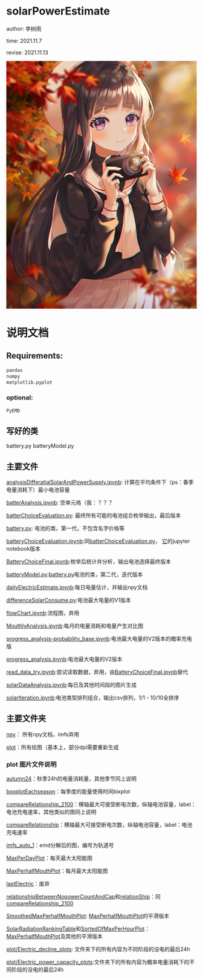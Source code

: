 # solarPowerEstimate
author: 李树雨

time: 2021.11.7

revise: 2021.11.13

<img src="85402455_p0.jpeg" >

# 说明文档

## Requirements:
    pandas
    numpy
    matplotlib.pyplot
### optional:
    PyEMD


## 写好的类
battery.py
batteryModel.py

## 主要文件

[analysisDifferatialSolarAndPowerSupply.ipynb](analysisDifferatialSolarAndPowerSupply.ipynb): 计算在平均条件下（ps：春季电量消耗下）最小电池容量

[batterAnalysis.ipynb](batterAnalysis.ipynb): 空单元格（我：？？？

[batterChoiceEvaluation.py](batterChoiceEvaluation.py): 最终所有可能的电池组合枚举输出，最后版本

[battery.py](battery.py): 电池的类，第一代，不包含名字价格等

[batteryChoiceEvaluation.ipynb](batteryChoiceEvaluation.ipynb):同[batterChoiceEvaluation.py](batterChoiceEvaluation.py)， [它](batterChoiceEvaluation.py)的jupyter notebook版本

[BatteryChoiceFinal.ipynb](BatteryChoiceFinal.ipynb):枚举后统计并分析，输出电池选择最终版本

[batteryModel.py](batteryModel.py):[battery.py](battery.py)电池的类，第二代，迭代版本

[dailyElectricEstimate.ipynb](dailyElectricEstimate.ipynb):每日电量估计，并输出npy文档

[differenceSolarConsume.py](differenceSolarConsume.py):电池最大电量的V1版本

[flowChart.ipynb](flowChart.ipynb):流程图，弃用

[MouthlyAnalysis.ipynb](MouthlyAnalysis.ipynb):每月的电量消耗和电量产生对比图

[progress_analysis-probability_base.ipynb](progress_analysis-probability_base.ipynb):电池最大电量的V2版本的概率充电版

[progress_analysis.ipynb](progress_analysis.ipynb):电池最大电量的V2版本

[read_data_try.ipynb](read_data_try.ipynb):尝试读取数据，弃用，由[BatteryChoiceFinal.ipynb](BatteryChoiceFinal.ipynb)替代

[solarDataAnalysis.ipynb](solarDataAnalysis.ipynb):每日及其他时间段的图片生成

[solarIteration.ipynb](solarIteration.ipynb):电池类型排列组合，输出csv排列，1/1 - 10/10全排序


## 主要文件夹

[npy](./npy/)： 所有npy文档，imfs弃用

[plot](./plot/)：所有绘图（基本上，部分dpi需要重新生成

### plot 图片文件说明
[autumn24](plot/autumn24.png)：秋季24h的电量消耗量，其他季节同上说明

[boxplotEachseason](plot/boxplotEachseason.png)：每季度的能量使用时间bixplot

[compareRelationship_2100](plot/compareRelationship_2100.png)：横轴最大可接受断电次数，纵轴电池容量，label：电池充电速率，其他类似的图同上说明

[compareRelationship](plot/compareRelationship.png)：横轴最大可接受断电次数，纵轴电池容量，label：电池充电速率

[imfs_auto_1](plot/imfs_auto_1.png)：emd分解后的图，编号为轨道号

[MaxPerDayPlot](plot/MaxPerDayPlot.png)：每天最大太阳能图

[MaxPerhalfMouthPlot](plot/MaxPerhalfMouthPlot.png)：每月最大太阳能图

[lastElectric](plot/lastElectric.png)：废弃

[relationshipBetweenNopowerCountAndCap](plot/relationshipBetweenNopowerCountAndCap.png)和[relationShip](plot/relationShip.png)：同[compareRelationship_2100](plot/compareRelationship_2100.png)

[SmoothedMaxPerhalfMouthPlot](plot/SmoothedMaxPerhalfMouthPlot.png):
[MaxPerhalfMouthPlot](plot/MaxPerhalfMouthPlot.png)的平滑版本

[SolarRadiationRankingTable](plot/SolarRadiationRankingTable.png)和[SortedOfMaxPerHourPlot](plot/SortedOfMaxPerHourPlot.png)：[MaxPerhalfMouthPlot](plot/MaxPerhalfMouthPlot.png)及其他的平滑版本

[plot/Electric_decline_plots](plot/Electric_decline_plots): 文件夹下的所有内容为不同阶段的没电的最后24h

[plot/Electric_power_capacity_plots](plot/Electric_power_capacity_plots):文件夹下的所有内容为概率电量消耗下的不同阶段的没电的最后24h
